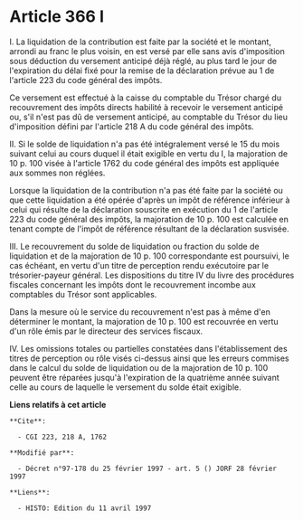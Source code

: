 # Article 366 I

I. La liquidation de la contribution est faite par la société et le montant, arrondi au franc le plus voisin, en est versé
par elle sans avis d'imposition sous déduction du versement anticipé déjà réglé, au plus tard le jour de l'expiration du
délai fixé pour la remise de la déclaration prévue au 1 de l'article 223 du code général des impôts.

Ce versement est effectué à la caisse du comptable du Trésor chargé du recouvrement des impôts directs habilité à recevoir le
versement anticipé ou, s'il n'est pas dû de versement anticipé, au comptable du Trésor du lieu d'imposition défini par
l'article 218 A du code général des impôts.

II. Si le solde de liquidation n'a pas été intégralement versé le 15 du mois suivant celui au cours duquel il était exigible
en vertu du I, la majoration de 10 p. 100 visée à l'article 1762 du code général des impôts est appliquée aux sommes non
réglées.

Lorsque la liquidation de la contribution n'a pas été faite par la société ou que cette liquidation a été opérée d'après un
impôt de référence inférieur à celui qui résulte de la déclaration souscrite en exécution du 1 de l'article 223 du code
général des impôts, la majoration de 10 p. 100 est calculée en tenant compte de l'impôt de référence résultant de la
déclaration susvisée.

III. Le recouvrement du solde de liquidation ou fraction du solde de liquidation et de la majoration de 10 p. 100
correspondante est poursuivi, le cas échéant, en vertu d'un titre de perception rendu exécutoire par le trésorier-payeur
général. Les dispositions du titre IV du livre des procédures fiscales concernant les impôts dont le recouvrement incombe aux
comptables du Trésor sont applicables.

Dans la mesure où le service du recouvrement n'est pas à même d'en déterminer le montant, la majoration de 10 p. 100 est
recouvrée en vertu d'un rôle émis par le directeur des services fiscaux.

IV. Les omissions totales ou partielles constatées dans l'établissement des titres de perception ou rôle visés ci-dessus
ainsi que les erreurs commises dans le calcul du solde de liquidation ou de la majoration de 10 p. 100 peuvent être réparées
jusqu'à l'expiration de la quatrième année suivant celle au cours de laquelle le versement du solde était exigible.

**Liens relatifs à cet article**

	**Cite**:

	  - CGI 223, 218 A, 1762

	**Modifié par**:

	  - Décret n°97-178 du 25 février 1997 - art. 5 () JORF 28 février 1997

	**Liens**:

	  - HISTO: Edition du 11 avril 1997
